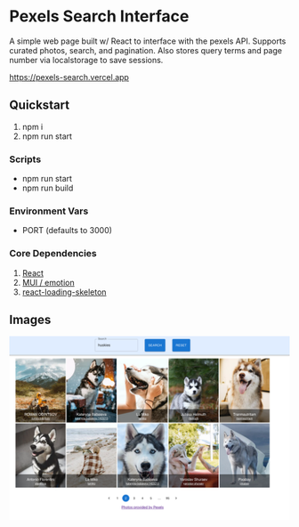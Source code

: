 # Pexels Search Interface
A simple web page built w/ React to interface with the pexels API. Supports curated photos, search, and pagination. Also stores query terms and page number via localstorage to save sessions.

https://pexels-search.vercel.app

## Quickstart
1. npm i
2. npm run start

### Scripts
- npm run start
- npm run build

### Environment Vars
- PORT (defaults to 3000)

### Core Dependencies
1. [React](https://reactjs.org/docs/getting-started.html)
2. [MUI / emotion](https://mui.com/material-ui/getting-started/overview/)
3. [react-loading-skeleton](https://www.npmjs.com/package/react-loading-skeleton)

## Images
![preview image](./preview.png)
